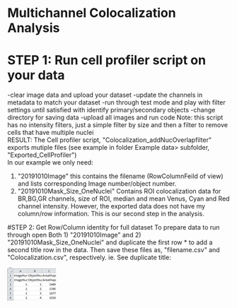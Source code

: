 # Multichannel Colocalization Analysis
# STEP 1: Run cell profiler script on your data
-clear image data and upload your dataset
-update the channels in metadata to match your dataset
-run through test mode and play with filter settings until satisfied with identify primary/secondary objects
-change directory for saving data
-upload all images and run code
Note: this script has no intensity filters, just a simple filter by size and then a filter to remove cells that 
have multiple nuclei<br>
RESULT: The Cell profiler script, "Colocalization_addNucOverlapfilter" exports mutiple files
(see example in folder Example data> subfolder, "Exported_CellProfiler")<br>
In our example we only need: 
1. "20191010Image"
this contains the filename (RowColumnFeild of view) and lists corresponding Image number/object number.
2. "20191010Mask_Size_OneNuclei"
Contains ROI colocalization data for BR,BG,GR channels, size of ROI, median and mean Venus, Cyan and Red channel intensity. 
However, the exported data does not have my column/row information.  This is our second step in the analysis. 

#STEP 2: Get Row/Column identity for full dataset
To prepare data to run through open Both 1) "20191010Image" and 2) "20191010Mask_Size_OneNuclei" and duplicate the first
row * to add a second title row in the data.  Then save these files as, "filename.csv" and "Colocalization.csv", respectively. 
ie. See duplicate title:<br>

![plot](./screenshots/Picture1.png)
